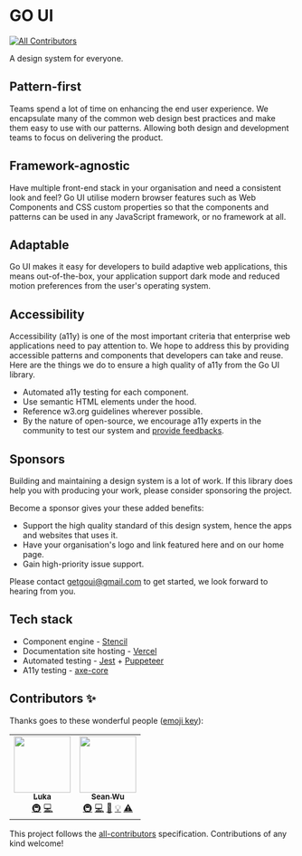 # GO UI
<!-- ALL-CONTRIBUTORS-BADGE:START - Do not remove or modify this section -->
[![All Contributors](https://img.shields.io/badge/all_contributors-2-orange.svg?style=flat-square)](#contributors-)
<!-- ALL-CONTRIBUTORS-BADGE:END -->

A design system for everyone.

## Pattern-first

Teams spend a lot of time on enhancing the end user experience. We encapsulate many of the common web design best practices and make them easy to use with our patterns. Allowing both design and development teams to focus on delivering the product.


## Framework-agnostic

Have multiple front-end stack in your organisation and need a consistent look and feel? Go UI utilise modern browser features such as Web Components and CSS custom properties so that the components and patterns can be used in any JavaScript framework, or no framework at all.

## Adaptable

Go UI makes it easy for developers to build adaptive web applications, this means out-of-the-box, your application support dark mode and reduced motion preferences from the user's operating system.



## Accessibility

Accessibility (a11y) is one of the most important criteria that enterprise web applications need to pay attention to. We hope to address this by providing accessible patterns and components that developers can take and reuse. Here are the things we do to ensure a high quality of a11y from the Go UI library.

- Automated a11y testing for each component.
- Use semantic HTML elements under the hood.
- Reference w3.org guidelines wherever possible.
- By the nature of open-source, we encourage a11y experts in the community to test our system and [provide feedbacks](https://github.com/go-components/go-components/issues/new?assignees=&labels=a11y%2C+bug&template=a11y-issue.md&title=%5BA11y+BUG%5D).


## Sponsors

Building and maintaining a design system is a lot of work. If this library does help you with producing your work, please consider sponsoring the project. 

Become a sponsor gives your these added benefits: 
- Support the high quality standard of this design system, hence the apps and websites that uses it.
- Have your organisation's logo and link featured here and on our home page.
- Gain high-priority issue support.

Please contact getgoui@gmail.com to get started, we look forward to hearing from you.


## Tech stack

- Component engine - [Stencil](https://stenciljs.com/)
- Documentation site hosting - [Vercel](https://vercel.com/)
- Automated testing - [Jest](https://jestjs.io/) + [Puppeteer](https://pptr.dev/)
- A11y testing - [axe-core](https://github.com/dequelabs/axe-core)


## Contributors ✨

Thanks goes to these wonderful people ([emoji key](https://allcontributors.org/docs/en/emoji-key)):

<!-- ALL-CONTRIBUTORS-LIST:START - Do not remove or modify this section -->
<!-- prettier-ignore-start -->
<!-- markdownlint-disable -->
<table>
  <tr>
    <td align="center"><a href="https://github.com/luka-bacic"><img src="https://avatars.githubusercontent.com/u/25461013?v=4?s=100" width="100px;" alt=""/><br /><sub><b>Luka</b></sub></a><br /><a href="#infra-luka-bacic" title="Infrastructure (Hosting, Build-Tools, etc)">🚇</a> <a href="https://github.com/go-components/go-components/commits?author=luka-bacic" title="Code">💻</a></td>
    <td align="center"><a href="http://seanwuapps.com"><img src="https://avatars.githubusercontent.com/u/10577684?v=4?s=100" width="100px;" alt=""/><br /><sub><b>Sean Wu</b></sub></a><br /><a href="#infra-seanwuapps" title="Infrastructure (Hosting, Build-Tools, etc)">🚇</a> <a href="https://github.com/go-components/go-components/commits?author=seanwuapps" title="Code">💻</a> <a href="https://github.com/go-components/go-components/commits?author=seanwuapps" title="Documentation">📖</a> <a href="#example-seanwuapps" title="Examples">💡</a> <a href="https://github.com/go-components/go-components/commits?author=seanwuapps" title="Tests">⚠️</a></td>
  </tr>
</table>

<!-- markdownlint-restore -->
<!-- prettier-ignore-end -->

<!-- ALL-CONTRIBUTORS-LIST:END -->

This project follows the [all-contributors](https://github.com/all-contributors/all-contributors) specification. Contributions of any kind welcome!